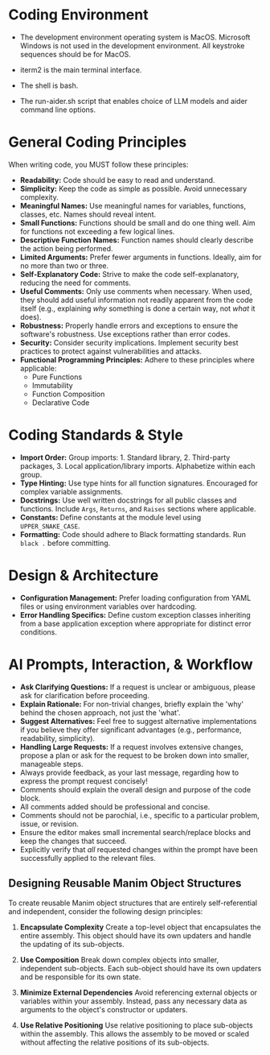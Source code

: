 # Coding Environment

*   The development environment operating system is MacOS. Microsoft Windows is not used in the development environment. All keystroke sequences should be for MacOS.

*   iterm2 is the main terminal interface.

*   The shell is bash.

*   The run-aider.sh script that enables choice of LLM models and aider command line options.

# General Coding Principles

When writing code, you MUST follow these principles:

*   **Readability:** Code should be easy to read and understand.
*   **Simplicity:** Keep the code as simple as possible. Avoid unnecessary complexity.
*   **Meaningful Names:** Use meaningful names for variables, functions, classes, etc. Names should reveal intent.
*   **Small Functions:** Functions should be small and do one thing well. Aim for functions not exceeding a few logical lines.
*   **Descriptive Function Names:** Function names should clearly describe the action being performed.
*   **Limited Arguments:** Prefer fewer arguments in functions. Ideally, aim for no more than two or three.
*   **Self-Explanatory Code:** Strive to make the code self-explanatory, reducing the need for comments.
*   **Useful Comments:** Only use comments when necessary. When used, they should add useful information not readily apparent from the code itself (e.g., explaining *why* something is done a certain way, not *what* it does).
*   **Robustness:** Properly handle errors and exceptions to ensure the software's robustness. Use exceptions rather than error codes.
*   **Security:** Consider security implications. Implement security best practices to protect against vulnerabilities and attacks.
*   **Functional Programming Principles:** Adhere to these principles where applicable:
    *   Pure Functions
    *   Immutability
    *   Function Composition
    *   Declarative Code

# Coding Standards & Style

*   **Import Order:** Group imports: 1. Standard library, 2. Third-party packages, 3. Local application/library imports. Alphabetize within each group.
*   **Type Hinting:** Use type hints for all function signatures. Encouraged for complex variable assignments.
*   **Docstrings:** Use well written docstrings for all public classes and functions. Include `Args`, `Returns`, and `Raises` sections where applicable.
*   **Constants:** Define constants at the module level using `UPPER_SNAKE_CASE`.
*   **Formatting:** Code should adhere to Black formatting standards. Run `black .` before committing.

# Design & Architecture

*   **Configuration Management:** Prefer loading configuration from YAML files or using environment variables over hardcoding.
*   **Error Handling Specifics:** Define custom exception classes inheriting from a base application exception where appropriate for distinct error conditions.

# AI Prompts, Interaction, & Workflow

*   **Ask Clarifying Questions:** If a request is unclear or ambiguous, please ask for clarification before proceeding.
*   **Explain Rationale:** For non-trivial changes, briefly explain the 'why' behind the chosen approach, not just the 'what'.
*   **Suggest Alternatives:** Feel free to suggest alternative implementations if you believe they offer significant advantages (e.g., performance, readability, simplicity).
*   **Handling Large Requests:** If a request involves extensive changes, propose a plan or ask for the request to be broken down into smaller, manageable steps.
*   Always provide feedback, as your last message, regarding how to express the prompt request concisely!
*   Comments should explain the overall design and purpose of the code block.
*   All comments added should be professional and concise.
*   Comments should not be parochial, i.e., specific to a particular problem, issue, or revision.
*   Ensure the editor makes small incremental search/replace blocks and keep the changes that succeed.
*   Explicitly verify that *all* requested changes within the prompt have been successfully applied to the relevant files. 

## Designing Reusable Manim Object Structures

To create reusable Manim object structures that are entirely self-referential and independent, consider the following design principles:

1.  **Encapsulate Complexity**
    Create a top-level object that encapsulates the entire assembly. This object should have its own updaters and handle the updating of its sub-objects.

2.  **Use Composition**
    Break down complex objects into smaller, independent sub-objects. Each sub-object should have its own updaters and be responsible for its own state.

3.  **Minimize External Dependencies**
    Avoid referencing external objects or variables within your assembly. Instead, pass any necessary data as arguments to the object's constructor or updaters.

4.  **Use Relative Positioning**
    Use relative positioning to place sub-objects within the assembly. This allows the assembly to be moved or scaled without affecting the relative positions of its sub-objects.



